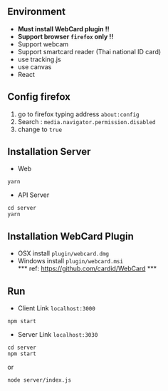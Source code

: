 ## Environment
- **Must install WebCard plugin !!**
- **Support browser ```firefox``` only !!**
- Support webcam
- Support smartcard reader (Thai national ID card)
- use tracking.js
- use canvas
- React

## Config firefox
1. go to firefox typing address ```about:config```
2. Search : ```media.navigator.permission.disabled```
3. change to ```true```

## Installation Server
- Web
```
yarn
```
- API Server
```
cd server
yarn
```

## Installation WebCard Plugin
- OSX install ```plugin/webcard.dmg```
- Windows install ```plugin/webcard.msi``` <br>
*** ref: https://github.com/cardid/WebCard ***

## Run
- Client Link ```localhost:3000```
```
npm start
```

- Server Link ```localhost:3030```
```
cd server
npm start
```
or
```
node server/index.js
```

